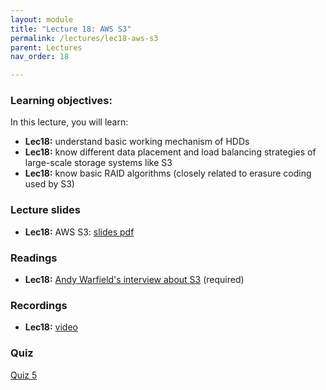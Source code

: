 ```yaml
---
layout: module
title: "Lecture 18: AWS S3"
permalink: /lectures/lec18-aws-s3
parent: Lectures
nav_order: 18

---
```


### Learning objectives:

In this lecture, you will learn:

* **Lec18:** understand basic working mechanism of HDDs
* **Lec18:** know different data placement and load balancing strategies of large-scale storage systems like S3
* **Lec18:** know basic RAID algorithms (closely related to erasure coding used by S3)


### Lecture slides

* **Lec18:** AWS S3: [slides pdf](/ds5110-spring25/assets/docs/lec18-aws-s3.pdf)



### Readings 

* **Lec18:** [Andy Warfield's interview about S3](https://www.allthingsdistributed.com/2023/07/building-and-operating-a-pretty-big-storage-system.html) (required)



### Recordings

* **Lec18:** [video]()



### Quiz

<a href="https://forms.gle/bwFTAX8Mu6qb4fUEA">Quiz 5</a>


